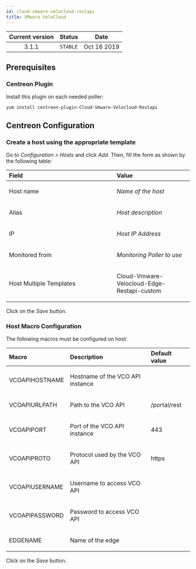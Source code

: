 ```yaml
---
id: cloud-vmware-velocloud-restapi
title: VMware VeloCloud
---
```


| Current version | Status | Date |
| :-: | :-: | :-: |
| 3.1.1 | `STABLE` | Oct 16 2019 |

## Prerequisites
### Centreon Plugin
Install this plugin on each needed poller:

    yum install centreon-plugin-Cloud-Vmware-Velocloud-Restapi

## Centreon Configuration
### Create a host using the appropriate template
Go to *Configuration &gt; Hosts* and click *Add*. Then, fill the form as
shown by the following table:

<table>
<colgroup>
<col width="58%" />
<col width="41%" />
</colgroup>
<thead>
<tr class="header">
<th align="left">Field</th>
<th align="left">Value</th>
</tr>
</thead>
<tbody>
<tr class="odd">
<td align="left"><p>Host name</p></td>
<td align="left"><p><em>Name of the host</em></p></td>
</tr>
<tr class="even">
<td align="left"><p>Alias</p></td>
<td align="left"><p><em>Host description</em></p></td>
</tr>
<tr class="odd">
<td align="left"><p>IP</p></td>
<td align="left"><p><em>Host IP Address</em></p></td>
</tr>
<tr class="even">
<td align="left"><p>Monitored from</p></td>
<td align="left"><p><em>Monitoring Poller to use</em></p></td>
</tr>
<tr class="odd">
<td align="left"><p>Host Multiple Templates</p></td>
<td align="left"><p>Cloud-Vmware-Velocloud-Edge-Restapi-custom</p></td>
</tr>
</tbody>
</table>

Click on the *Save* button.

### Host Macro Configuration
The following macros must be configured on host:

<table>
<colgroup>
<col width="23%" />
<col width="53%" />
<col width="24%" />
</colgroup>
<thead>
<tr class="header">
<th align="left">Macro</th>
<th align="left">Description</th>
<th align="left">Default value</th>
</tr>
</thead>
<tbody>
<tr class="even">
<td align="left"><p>VCOAPIHOSTNAME</p></td>
<td align="left"><p>Hostname of the VCO API instance</p></td>
<td align="left"><p></p></td>
</tr>
<tr class="odd">
<td align="left"><p>VCOAPIURLPATH</p></td>
<td align="left"><p>Path to the VCO API</p></td>
<td align="left"><p>/portal/rest</p></td>
</tr>
<tr class="even">
<td align="left"><p>VCOAPIPORT</p></td>
<td align="left"><p>Port of the VCO API instance</p></td>
<td align="left"><p>443</p></td>
</tr>
<tr class="odd">
<td align="left"><p>VCOAPIPROTO</p></td>
<td align="left"><p>Protocol used by the VCO API</p></td>
<td align="left"><p>https</p></td>
</tr>
<tr class="even">
<td align="left"><p>VCOAPIUSERNAME</p></td>
<td align="left"><p>Username to access VCO API</p></td>
<td align="left"><p></p></td>
</tr>
<tr class="odd">
<td align="left"><p>VCOAPIPASSWORD</p></td>
<td align="left"><p>Password to access VCO API</p></td>
<td align="left"><p></p></td>
</tr>
<tr class="even">
<td align="left"><p>EDGENAME</p></td>
<td align="left"><p>Name of the edge</p></td>
<td align="left"><p></p></td>
</tr>
</tbody>
</table>

Click on the *Save* button.

